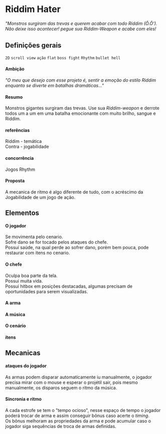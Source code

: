 # Riddim Hater
###### "Monstros surgiram das trevas e querem acabar com todo Riddim (Ô.Ô'). Não deixe isso acontecer! pegue sua _Riddim-Weapon_ e acabe com eles! 

## Definições gerais
`2D` `scroll view` `ação` `flat` `boss fight` `Rhythm` `bullet hell`

#### Ambição
_"O meu que desejo com esse projeto é, sentir a emoção do estilo Riddim enquanto se diverte em batalhas dramáticas..."_

#### Resumo 
Monstros gigantes surgiram das trevas. Use sua _Riddim-weapon_ e derrote todos um a um em uma batalha emocionante com muito brilho, sangue e Riddim.

#### referências
Riddim - temática</br>
Contra - jogabilidade</br>

#### concorrência
Jogos Rhythm

#### Proposta
A mecanica de ritmo é algo diferente de tudo, com o acréscimo da Jogabilidade de um jogo de ação.


## Elementos
#### O jogador
Se movimenta pelo cenario.</br>
Sofre dano se for tocado pelos ataques do chefe.</br>
Possui saúde, na qual perde ao sofrer dano, porém bem pouca, pode restaurar com itens no cenario.</br>

#### O chefe
Oculpa boa parte da tela.</br>
Possui muita vida.</br>
Possui hitbox em posições destacadas, algumas precisam de oportunidades para serem visualizadas.</br>


#### A arma

#### A música

#### O cenário

#### ítens

## Mecanicas
#### ataques do jogador
As armas podem disparar automaticamente iu manualmente, o jogador precisa mirar com o mouse e esperar o projétil sair, pois mesmo manualmente, os disparos seguem o ritmo da música.</br>

#### Sincronia e ritmo
A cada estrofe se tem o "tempo ocioso", nesse espaço de tempo o jogador poderá trocar de arma e assim conseguir bônus caso acerte o _timing_.</br>
Os bônus melhoram as propriedades da arma e pode acumular caso o jogador siga sequências de troca de armas definidas.</br>



